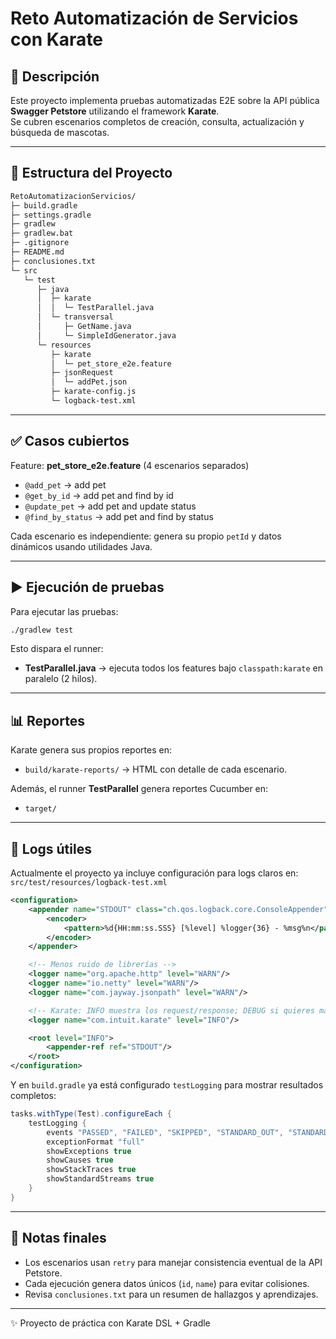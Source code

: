 # Reto Automatización de Servicios con Karate

## 🚀 Descripción
Este proyecto implementa pruebas automatizadas E2E sobre la API pública **Swagger Petstore** utilizando el framework **Karate**.  
Se cubren escenarios completos de creación, consulta, actualización y búsqueda de mascotas.

---

## 📂 Estructura del Proyecto

```bash
RetoAutomatizacionServicios/
├─ build.gradle
├─ settings.gradle
├─ gradlew
├─ gradlew.bat
├─ .gitignore
├─ README.md
├─ conclusiones.txt
└─ src
   └─ test
      ├─ java
      │  ├─ karate
      │  │  └─ TestParallel.java
      │  └─ transversal
      │     ├─ GetName.java
      │     └─ SimpleIdGenerator.java
      └─ resources
         ├─ karate
         │  └─ pet_store_e2e.feature
         ├─ jsonRequest
         │  └─ addPet.json
         ├─ karate-config.js
         └─ logback-test.xml
```

---

## ✅ Casos cubiertos

Feature: **pet_store_e2e.feature** (4 escenarios separados)

- `@add_pet` → add pet  
- `@get_by_id` → add pet and find by id  
- `@update_pet` → add pet and update status  
- `@find_by_status` → add pet and find by status  

Cada escenario es independiente: genera su propio `petId` y datos dinámicos usando utilidades Java.

---

## ▶️ Ejecución de pruebas

Para ejecutar las pruebas:

```bash
./gradlew test
```

Esto dispara el runner:

- **TestParallel.java** → ejecuta todos los features bajo `classpath:karate` en paralelo (2 hilos).

---

## 📊 Reportes

Karate genera sus propios reportes en:  

- `build/karate-reports/` → HTML con detalle de cada escenario.  

Además, el runner **TestParallel** genera reportes Cucumber en:  

- `target/`

---

## 📝 Logs útiles

Actualmente el proyecto ya incluye configuración para logs claros en:  
`src/test/resources/logback-test.xml`

```xml
<configuration>
    <appender name="STDOUT" class="ch.qos.logback.core.ConsoleAppender">
        <encoder>
            <pattern>%d{HH:mm:ss.SSS} [%level] %logger{36} - %msg%n</pattern>
        </encoder>
    </appender>

    <!-- Menos ruido de librerías -->
    <logger name="org.apache.http" level="WARN"/>
    <logger name="io.netty" level="WARN"/>
    <logger name="com.jayway.jsonpath" level="WARN"/>

    <!-- Karate: INFO muestra los request/response; DEBUG si quieres más detalle -->
    <logger name="com.intuit.karate" level="INFO"/>

    <root level="INFO">
        <appender-ref ref="STDOUT"/>
    </root>
</configuration>
```

Y en `build.gradle` ya está configurado `testLogging` para mostrar resultados completos:

```groovy
tasks.withType(Test).configureEach {
    testLogging {
        events "PASSED", "FAILED", "SKIPPED", "STANDARD_OUT", "STANDARD_ERROR"
        exceptionFormat "full"
        showExceptions true
        showCauses true
        showStackTraces true
        showStandardStreams true
    }
}
```

---

## 📌 Notas finales

- Los escenarios usan `retry` para manejar consistencia eventual de la API Petstore.  
- Cada ejecución genera datos únicos (`id`, `name`) para evitar colisiones.  
- Revisa `conclusiones.txt` para un resumen de hallazgos y aprendizajes.

---

✨ Proyecto de práctica con Karate DSL + Gradle
